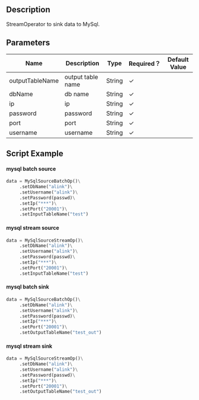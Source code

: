 ## Description
StreamOperator to sink data to MySql.

## Parameters
| Name | Description | Type | Required？ | Default Value |
| --- | --- | --- | --- | --- |
| outputTableName | output table name | String | ✓ |  |
| dbName | db name | String | ✓ |  |
| ip | ip | String | ✓ |  |
| password | password | String | ✓ |  |
| port | port | String | ✓ |  |
| username | username | String | ✓ |  |


## Script Example

#### mysql batch source 

```python
data = MySqlSourceBatchOp()\
     .setDbName("alink")\
     .setUsername("alink")\
     .setPassword(passwd)\
     .setIp("***")\
     .setPort("20001")\
     .setInputTableName("test")
```

#### mysql stream source 

```python
data = MySqlSourceStreamOp()\
     .setDbName("alink")\
     .setUsername("alink")\
     .setPassword(passwd)\
     .setIp("***")\
     .setPort("20001")\
     .setInputTableName("test")
```

####  mysql batch sink

```python
data = MySqlSourceBatchOp()\
     .setDbName("alink")\
     .setUsername("alink")\
     .setPassword(passwd)\
     .setIp("***")\
     .setPort("20001")\
     .setOutputTableName("test_out")
```

####  mysql stream sink

```python
data = MySqlSourceStreamOp()\
     .setDbName("alink")\
     .setUsername("alink")\
     .setPassword(passwd)\
     .setIp("***")\
     .setPort("20001")\
     .setOutputTableName("test_out")
```


